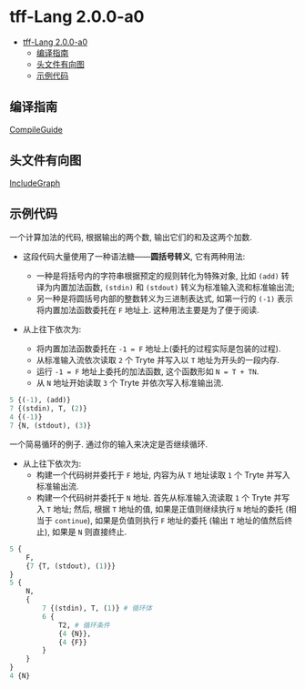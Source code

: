 # tff-Lang 2.0.0-a0

- [tff-Lang 2.0.0-a0](#tff-lang-200-a0)
  - [编译指南](#编译指南)
  - [头文件有向图](#头文件有向图)
  - [示例代码](#示例代码)

## 编译指南

[CompileGuide](./CompileGuide.md)

## 头文件有向图

[IncludeGraph](./IncludeGraph.md)

## 示例代码

一个计算加法的代码, 根据输出的两个数, 输出它们的和及这两个加数.

- 这段代码大量使用了一种语法糖——**圆括号转义**, 它有两种用法:
  - 一种是将括号内的字符串根据预定的规则转化为特殊对象, 比如 `(add)` 转译为内置加法函数, `(stdin)` 和 `(stdout)` 转义为标准输入流和标准输出流;
  - 另一种是将圆括号内部的整数转义为三进制表达式, 如第一行的 `(-1)` 表示将内置加法函数委托在 `F` 地址上. 这种用法主要是为了便于阅读.

- 从上往下依次为:
  - 将内置加法函数委托在 `-1 = F` 地址上(委托的过程实际是包装的过程).
  - 从标准输入流依次读取 `2` 个 Tryte 并写入以 `T` 地址为开头的一段内存.
  - 运行 `-1 = F` 地址上委托的加法函数, 这个函数形如 `N = T + TN`.
  - 从 `N` 地址开始读取 `3` 个 Tryte 并依次写入标准输出流.

```python
5 {(-1), (add)}
7 {(stdin), T, (2)}
4 {(-1)}
7 {N, (stdout), (3)}
```

一个简易循环的例子. 通过你的输入来决定是否继续循环.

- 从上往下依次为:
  - 构建一个代码树并委托于 `F` 地址, 内容为从 `T` 地址读取 `1` 个 Tryte 并写入标准输出流.
  - 构建一个代码树并委托于 `N` 地址. 首先从标准输入流读取 `1` 个 Tryte 并写入 `T` 地址; 然后, 根据 `T` 地址的值, 如果是正值则继续执行 `N` 地址的委托 (相当于 `continue`), 如果是负值则执行 `F` 地址的委托 (输出 `T` 地址的值然后终止), 如果是 `N` 则直接终止.

```python
5 {
    F,
    {7 {T, (stdout), (1)}}
}
5 {
    N,
    {
        7 {(stdin), T, (1)} # 循环体
        6 {
            T2, # 循环条件
            {4 {N}},
            {4 {F}}
        }
    }
}
4 {N}
```